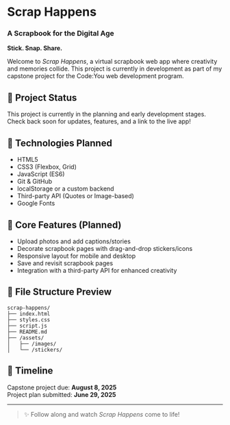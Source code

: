 # Scrap Happens  
### A Scrapbook for the Digital Age  

**Stick. Snap. Share.**

Welcome to *Scrap Happens*, a virtual scrapbook web app where creativity and memories collide. This project is currently in development as part of my capstone project for the Code:You web development program.

## 🚧 Project Status
This project is currently in the planning and early development stages.  
Check back soon for updates, features, and a link to the live app!

## 🔧 Technologies Planned
- HTML5  
- CSS3 (Flexbox, Grid)  
- JavaScript (ES6)  
- Git & GitHub  
- localStorage or a custom backend  
- Third-party API (Quotes or Image-based)  
- Google Fonts  

## 📌 Core Features (Planned)
- Upload photos and add captions/stories  
- Decorate scrapbook pages with drag-and-drop stickers/icons  
- Responsive layout for mobile and desktop  
- Save and revisit scrapbook pages  
- Integration with a third-party API for enhanced creativity

## 📁 File Structure Preview
```
scrap-happens/
├── index.html
├── styles.css
├── script.js
├── README.md
├── /assets/
│   ├── /images/
│   └── /stickers/
```

## 📅 Timeline
Capstone project due: **August 8, 2025**  
Project plan submitted: **June 29, 2025**

---

> ✨ Follow along and watch *Scrap Happens* come to life!